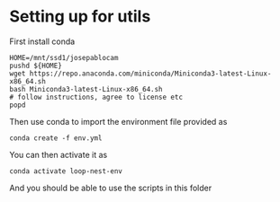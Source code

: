 # Setting up for utils

First install conda

```
HOME=/mnt/ssd1/josepablocam
pushd ${HOME}
wget https://repo.anaconda.com/miniconda/Miniconda3-latest-Linux-x86_64.sh
bash Miniconda3-latest-Linux-x86_64.sh
# follow instructions, agree to license etc
popd
```

Then use conda to import the environment file provided as

```
conda create -f env.yml
```

You can then activate it as

```
conda activate loop-nest-env
```

And you should be able to use the scripts in this folder

